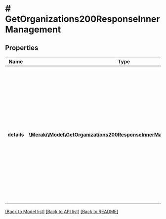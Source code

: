 # # GetOrganizations200ResponseInnerManagement

## Properties

Name | Type | Description | Notes
------------ | ------------- | ------------- | -------------
**details** | [**\Meraki\Model\GetOrganizations200ResponseInnerManagementDetailsInner[]**](GetOrganizations200ResponseInnerManagementDetailsInner.md) | Details related to organization management, possibly empty. Details may be named &#39;MSP ID&#39;, &#39;customer number&#39;, &#39;IP restriction mode for API&#39;, or &#39;IP restriction mode for dashboard&#39;, if the organization admin has configured any. | [optional]

[[Back to Model list]](../../README.md#models) [[Back to API list]](../../README.md#endpoints) [[Back to README]](../../README.md)
